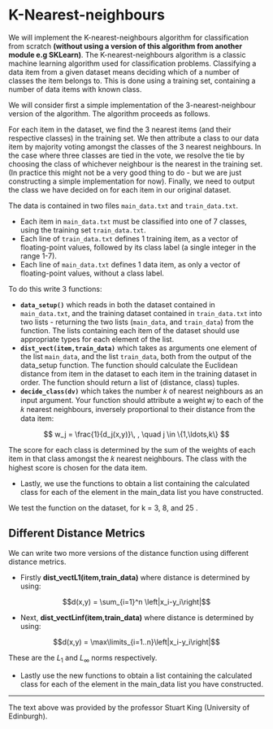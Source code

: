 # K-Nearest-neighbours

We will implement the K-nearest-neighbours algorithm for classification from scratch **(without using a version of this algorithm from another module e.g SKLearn)**. The K-nearest-neighbours algorithm is a classic machine learning algorithm used for classification problems. Classifying a data item from a given dataset means deciding which of a number of classes the item belongs to. This is done using a training set, containing a number of data items with known class.

We will consider first a simple implementation of the 3-nearest-neighbour version of the algorithm. The algorithm proceeds as follows.

For each item in the dataset, we find the 3 nearest items (and their respective classes) in the training set. We then attribute a class to our data item by majority voting amongst the classes of the 3 nearest neighbours. In the case where three classes are tied in the vote, we resolve the tie by choosing the class of whichever neighbour is the nearest in the training set. (In practice this might not be a very good thing to do - but we are just constructing a simple implementation for now). Finally, we need to output the class we have decided on for each item in our original dataset.

The data is contained in two files `main_data.txt` and `train_data.txt`.

- Each item in `main_data.txt` must be classified into one of 7 classes, using the training set `train_data.txt`.
- Each line of `train_data.txt` defines 1 training item, as a vector of floating-point values, followed by its class label (a single integer in the range 1-7).
- Each line of `main_data.txt` defines 1 data item, as only a vector of floating-point values, without a class label.

To do this write 3 functions:

- **`data_setup()`** which reads in both the dataset contained in `main_data.txt`, and the training dataset contained in `train_data.txt` into two lists - returning the two lists (`main_data`, and `train_data`) from the function. The lists containing each item of the dataset should use appropriate types for each element of the list.
- **`dist_vect(item,train_data)`** which takes as arguments one element of the list `main_data`, and the list `train_data`, both from the output of the data_setup function. The function should calculate the Euclidean distance from item in the dataset to each item in the training dataset in order. The function should return a list of (distance, class) tuples.
- **`decide_class(dv)`** which takes the number  𝑘  of nearest neighbours as an input argument. Your function should attribute a weight  𝑤𝑗  to each of the  𝑘  nearest neighbours, inversely proportional to their distance from the data item:

$$
w_j = \frac{1}{d_j(x,y)}\, , \quad j \in \{1,\ldots,k\}
$$

The score for each class is determined by the sum of the weights of each item in that class amongst the  𝑘  nearest neighbours. The     class with the highest score is chosen for the data item.
- Lastly, we use the functions to obtain a list containing the calculated class for each of the element in the main_data list you have constructed.

We test the function on the dataset, for k = 3, 8, and 25 .

## Different Distance Metrics
We can write two more versions of the distance function using different distance metrics.

- Firstly **dist_vectL1(item,train_data)** where distance is determined by using:

$$d(x,y) = \sum_{i=1}^n \left|x_i-y_i\right|$$

- Next, **dist_vectLinf(item,train_data)** where distance is determined by using:

$$d(x,y) = \max\limits_{i=1..n}\left|x_i-y_i\right|$$

These are the $L_1$ and $L_\infty$ norms respectively.

- Lastly use the new functions to obtain a list containing the calculated class for each of the element in the main_data list you have constructed.
___
The text above was provided by the professor Stuart King (University of Edinburgh).
